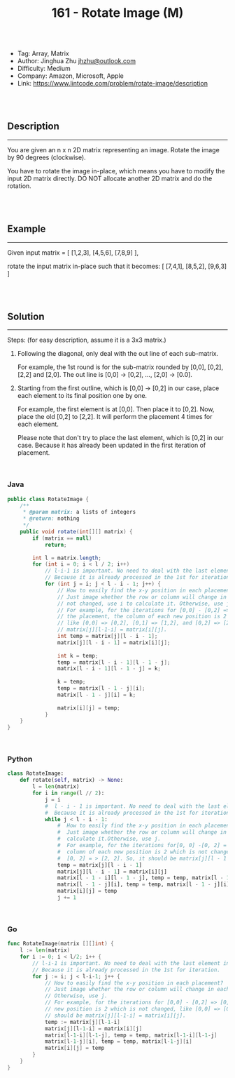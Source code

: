 # <center>161 - Rotate Image (M)</center> 



<br></br>

* Tag: Array, Matrix
* Author: Jinghua Zhu <jhzhu@outlook.com>
* Difficulty: Medium
* Company: Amazon, Microsoft, Apple
* Link: https://www.lintcode.com/problem/rotate-image/description

<br></br>



## Description
----
You are given an n x n 2D matrix representing an image. Rotate the image by 90 degrees (clockwise).

You have to rotate the image in-place, which means you have to modify the input 2D matrix directly. DO NOT allocate another 2D matrix and do the rotation.

<br></br>



## Example
----
Given input matrix = 
[
  [1,2,3],
  [4,5,6],
  [7,8,9]
],

rotate the input matrix in-place such that it becomes:
[
  [7,4,1],
  [8,5,2],
  [9,6,3]
]

<br></br>



## Solution
----
Steps: (for easy description, assume it is a 3x3 matrix.)
1. Following the diagonal, only deal with the out line of each sub-matrix.

    For example, the 1st round is for the sub-matrix rounded by [0,0], [0,2], [2,2] and [2,0]. The out line is [0,0] -> [0,2], ..., [2,0] -> [0.0].

2. Starting from the first outline, which is [0,0] -> [0,2] in our case, place each element to its final position one by one. 

    For example, the first element is at [0,0]. Then place it to [0,2]. Now, place the old [0,2] to [2,2]. It will perform the placement 4 times for each element.
    
    Please note that don't try to place the last element, which is [0,2] in our case. Because it has already been updated in the first iteration of placement.

<br>


### Java
```java
public class RotateImage {
	/**
     * @param matrix: a lists of integers
     * @return: nothing
     */
    public void rotate(int[][] matrix) {
        if (matrix == null)
            return;
        
        int l = matrix.length;
        for (int i = 0; i < l / 2; i++)
        	// l-i-1 is important. No need to deal with the last element in each round.
    		// Because it is already processed in the 1st for iteration.
            for (int j = i; j < l - i - 1; j++) {
            	// How to easily find the x-y position in each placement?
    			// Just image whether the row or column will change in each iteration. If
            	// not changed, use i to calculate it. Otherwise, use j.
    			// For example, for the iterations for [0,0] - [0,2] => [0,2] - [2,2], after
            	// the placement, the column of each new position is 2 which is not changed,
            	// like [0,0] => [0,2], [0,1] => [1,2], and [0,2] => [2,2]. So, it should be
            	// matrix[j][l-1-i] = matrix[i][j].
                int temp = matrix[j][l - i - 1];
                matrix[j][l - i - 1] = matrix[i][j];
                
                int k = temp;
                temp = matrix[l - i - 1][l - 1 - j];
                matrix[l - i - 1][l - 1 - j] = k;
                
                k = temp;
                temp = matrix[l - 1 - j][i];
                matrix[l - 1 - j][i] = k;
                
                matrix[i][j] = temp;
            }
    }
}
```

<br>


### Python
```python
class RotateImage:
    def rotate(self, matrix) -> None:
        l = len(matrix)
        for i in range(l // 2):
            j = i
            #  l - i - 1 is important. No need to deal with the last element in each round.
            #  Because it is already processed in the 1st for iteration.
            while j < l - i - 1:
                #  How to easily find the x-y position in each placement?
                #  Just image whether the row or column will change in each iteration. If not changed, use i to
                #  calculate it.Otherwise, use j.
                #  For example, for the iterations for[0, 0] -[0, 2] = >[0, 2] -[2, 2], after the placement, the
                #  column of each new position is 2 which is not changed, like[0, 0] = > [0, 2], [0, 1] = > [1, 2], and
                #  [0, 2] = > [2, 2]. So, it should be matrix[j][l - 1 - i] = matrix[i][j].
                temp = matrix[j][l - i - 1]
                matrix[j][l - i - 1] = matrix[i][j]
                matrix[l - 1 - i][l - 1 - j], temp = temp, matrix[l - 1 - i][l - 1 - j]
                matrix[l - 1 - j][i], temp = temp, matrix[l - 1 - j][i]
                matrix[i][j] = temp
                j += 1
```

<br>


### Go
```go
func RotateImage(matrix [][]int) {
	l := len(matrix)
	for i := 0; i < l/2; i++ {
		// l-i-1 is important. No need to deal with the last element in each round.
		// Because it is already processed in the 1st for iteration.
		for j := i; j < l-i-1; j++ {
			// How to easily find the x-y position in each placement?
			// Just image whether the row or column will change in each iteration. If not changed, use i to calculate it.
			// Otherwise, use j.
			// For example, for the iterations for [0,0] - [0,2] => [0,2] - [2,2], after the placement, the column of each
			// new position is 2 which is not changed, like [0,0] => [0,2], [0,1] => [1,2], and [0,2] => [2,2]. So, it
			// should be matrix[j][l-1-i] = matrix[i][j].
			temp := matrix[j][l-1-i]
			matrix[j][l-1-i] = matrix[i][j]
			matrix[l-1-i][l-1-j], temp = temp, matrix[l-1-i][l-1-j]
			matrix[l-1-j][i], temp = temp, matrix[l-1-j][i]
			matrix[i][j] = temp
		}
	}
}
```
